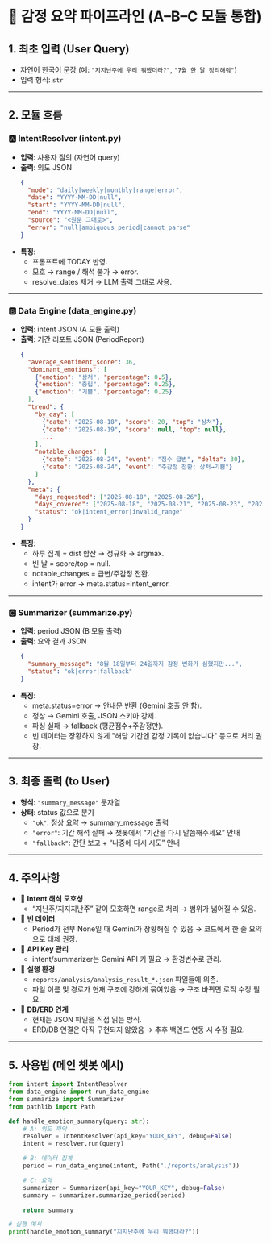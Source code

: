 # 🎯 감정 요약 파이프라인 (A–B–C 모듈 통합)

## 1. 최초 입력 (User Query)
- 자연어 한국어 문장 (예: `"지지난주에 우리 뭐했더라?"`, `"7월 한 달 정리해줘"`)
- 입력 형식: `str`

---

## 2. 모듈 흐름

### 🅰️ IntentResolver (intent.py)
- **입력**: 사용자 질의 (자연어 query)  
- **출력**: 의도 JSON  
  ```json
  {
    "mode": "daily|weekly|monthly|range|error",
    "date": "YYYY-MM-DD|null",
    "start": "YYYY-MM-DD|null",
    "end": "YYYY-MM-DD|null",
    "source": "<원문 그대로>",
    "error": "null|ambiguous_period|cannot_parse"
  }
  ```
- **특징**:
  - 프롬프트에 TODAY 반영.
  - 모호 → range / 해석 불가 → error.  
  - resolve_dates 제거 → LLM 출력 그대로 사용.

---

### 🅱️ Data Engine (data_engine.py)
- **입력**: intent JSON (A 모듈 출력)  
- **출력**: 기간 리포트 JSON (PeriodReport)  
  ```json
  {
    "average_sentiment_score": 36,
    "dominant_emotions": [
      {"emotion": "상처", "percentage": 0.5},
      {"emotion": "중립", "percentage": 0.25},
      {"emotion": "기쁨", "percentage": 0.25}
    ],
    "trend": {
      "by_day": [
        {"date": "2025-08-18", "score": 20, "top": "상처"},
        {"date": "2025-08-19", "score": null, "top": null},
        ...
      ],
      "notable_changes": [
        {"date": "2025-08-24", "event": "점수 급변", "delta": 30},
        {"date": "2025-08-24", "event": "주감정 전환: 상처→기쁨"}
      ]
    },
    "meta": {
      "days_requested": ["2025-08-18", "2025-08-26"],
      "days_covered": ["2025-08-18", "2025-08-21", "2025-08-23", "2025-08-24"],
      "status": "ok|intent_error|invalid_range"
    }
  }
  ```
- **특징**:
  - 하루 집계 = dist 합산 → 정규화 → argmax.  
  - 빈 날 = score/top = null.  
  - notable_changes = 급변/주감정 전환.  
  - intent가 error → meta.status=intent_error.

---

### 🅲 Summarizer (summarize.py)
- **입력**: period JSON (B 모듈 출력)  
- **출력**: 요약 결과 JSON  
  ```json
  {
    "summary_message": "8월 18일부터 24일까지 감정 변화가 심했지만...",
    "status": "ok|error|fallback"
  }
  ```
- **특징**:
  - meta.status=error → 안내문 반환 (Gemini 호출 안 함).  
  - 정상 → Gemini 호출, JSON 스키마 강제.  
  - 파싱 실패 → fallback (평균점수+주감정만).  
  - 빈 데이터는 장황하지 않게 "해당 기간엔 감정 기록이 없습니다" 등으로 처리 권장.

---

## 3. 최종 출력 (to User)
- **형식**: `"summary_message"` 문자열  
- **상태**: status 값으로 분기
  - `"ok"`: 정상 요약 → summary_message 출력  
  - `"error"`: 기간 해석 실패 → 챗봇에서 “기간을 다시 말씀해주세요” 안내  
  - `"fallback"`: 간단 보고 + “나중에 다시 시도” 안내  

---

## 4. 주의사항
- 📌 **Intent 해석 모호성**  
  - “지난주/지지지난주” 같이 모호하면 range로 처리 → 범위가 넓어질 수 있음.  
- 📌 **빈 데이터**  
  - Period가 전부 None일 때 Gemini가 장황해질 수 있음 → 코드에서 한 줄 요약으로 대체 권장.  
- 📌 **API Key 관리**  
  - intent/summarizer는 Gemini API 키 필요 → 환경변수로 관리.  
- 📌 **실행 환경**  
  - `reports/analysis/analysis_result_*.json` 파일들에 의존.  
  - 파일 이름 및 경로가 현재 구조에 강하게 묶여있음 → 구조 바뀌면 로직 수정 필요.  
- 📌 **DB/ERD 연계**  
  - 현재는 JSON 파일을 직접 읽는 방식.  
  - ERD/DB 연결은 아직 구현되지 않았음 → 추후 백엔드 연동 시 수정 필요.  

---

## 5. 사용법 (메인 챗봇 예시)

```python
from intent import IntentResolver
from data_engine import run_data_engine
from summarize import Summarizer
from pathlib import Path

def handle_emotion_summary(query: str):
    # A: 의도 파악
    resolver = IntentResolver(api_key="YOUR_KEY", debug=False)
    intent = resolver.run(query)

    # B: 데이터 집계
    period = run_data_engine(intent, Path("./reports/analysis"))

    # C: 요약
    summarizer = Summarizer(api_key="YOUR_KEY", debug=False)
    summary = summarizer.summarize_period(period)

    return summary

# 실행 예시
print(handle_emotion_summary("지지난주에 우리 뭐했더라?"))
```

